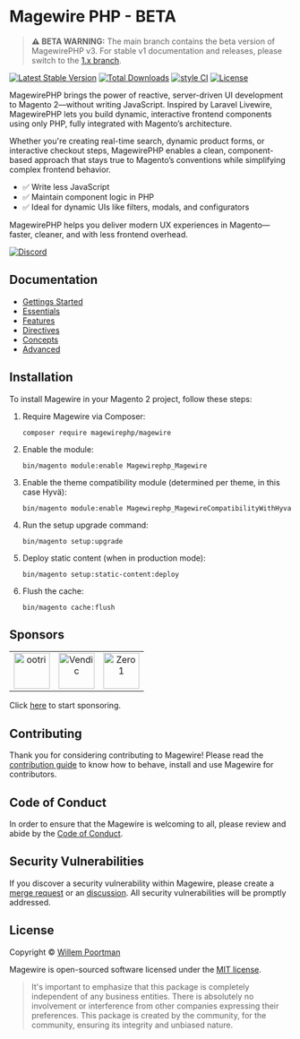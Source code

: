 # Magewire PHP - BETA

> **⚠️ BETA WARNING:** The main branch contains the beta version of MagewirePHP v3. For stable v1 documentation and releases, please switch to the [1.x branch]([../../tree/1.x](https://github.com/magewirephp/magewire/tree/1.x)).

[![Latest Stable Version](http://poser.pugx.org/magewirephp/magewire/v)](https://packagist.org/packages/magewirephp/magewire)
[![Total Downloads](http://poser.pugx.org/magewirephp/magewire/downloads)](https://packagist.org/packages/magewirephp/magewire)
[![style CI](https://github.styleci.io/repos/414967404/shield?style=flat&branch=main)](https://github.styleci.io/repos/414967404/shield?style=flat&branch=main)
[![License](http://poser.pugx.org/magewirephp/magewire/license)](https://packagist.org/packages/magewirephp/magewire)

MagewirePHP brings the power of reactive, server-driven UI development to Magento 2—without writing JavaScript.
Inspired by Laravel Livewire, MagewirePHP lets you build dynamic, interactive frontend components using only PHP,
fully integrated with Magento’s architecture.

Whether you're creating real-time search, dynamic product forms, or interactive checkout steps, MagewirePHP enables a clean,
component-based approach that stays true to Magento’s conventions while simplifying complex frontend behavior.

- ✅ Write less JavaScript
- ✅ Maintain component logic in PHP
- ✅ Ideal for dynamic UIs like filters, modals, and configurators

MagewirePHP helps you deliver modern UX experiences in Magento—faster, cleaner, and with less frontend overhead.

[![Discord](https://dcbadge.vercel.app/api/server/RM5nnK5wxj)](https://discord.gg/zS7z7rmH)

## Documentation

- [Gettings Started](https://magewirephp.github.io/magewire-docs/index.html)
- [Essentials](https://magewirephp.github.io/magewire-docs/pages/essentials/components.html)
- [Features](https://magewirephp.github.io/magewire-docs/pages/features/alpine.html)
- [Directives](https://magewirephp.github.io/magewire-docs/pages/html-directives/wire-click.html)
- [Concepts](https://magewirephp.github.io/magewire-docs/pages/concepts/morphing.html)
- [Advanced](https://magewirephp.github.io/magewire-docs/pages/advanced/troubleshooting.html)

## Installation

To install Magewire in your Magento 2 project, follow these steps:

1. Require Magewire via Composer:
   ```shell
   composer require magewirephp/magewire
   ```
2. Enable the module:
   ```shell
   bin/magento module:enable Magewirephp_Magewire
   ```
3. Enable the theme compatibility module (determined per theme, in this case Hyvä):
   ```shell
   bin/magento module:enable Magewirephp_MagewireCompatibilityWithHyva
   ```
4. Run the setup upgrade command:
   ```shell
   bin/magento setup:upgrade
   ```
5. Deploy static content (when in production mode):
   ```shell
   bin/magento setup:static-content:deploy
   ```
6. Flush the cache:
   ```shell
   bin/magento cache:flush
   ```

## Sponsors

|   |   |   |
|---|---|---|
|<a align="center" href="https://github.com/ootri/" title="ootri" target="_blank"><img width="64" alt="ootri" src="https://avatars.githubusercontent.com/u/3450878?v=4"/></a>|<a align="center" href="https://vendic.nl/" title="Vendic" target="_blank"><img width="64" alt="Vendic" src="https://user-images.githubusercontent.com/5383956/228823594-d3344d87-dadc-4c36-a212-89cba8c7340b.jpg"/></a>|<a align="center" href="https://www.zero1.co.uk/" title="Zero 1" target="_blank"><img width="64" alt="Zero 1" src="https://github.com/magewirephp/magewire/assets/5383956/6f385d3c-87c9-433d-8921-c40de0f00573"/></a>|

Click [here](https://github.com/sponsors/wpoortman) to start sponsoring.

## Contributing
Thank you for considering contributing to Magewire! Please read the [contribution guide](https://github.com/magewirephp/magewire/blob/main/CONTRIBUTING.md) to know how to behave, install and use Magewire for contributors.

## Code of Conduct
In order to ensure that the Magewire is welcoming to all, please review and abide by the [Code of Conduct](https://github.com/magewirephp/magewire/blob/main/CODE_OF_CONDUCT.md).

## Security Vulnerabilities
If you discover a security vulnerability within Magewire, please create a
[merge request](https://github.com/magewirephp/magewire/pulls) or an
[discussion](https://github.com/magewirephp/magewire/discussions). All security vulnerabilities will be promptly
addressed.

## License
Copyright © [Willem Poortman](https://github.com/wpoortman)

Magewire is open-sourced software licensed under the [MIT license](LICENSE.md).

> It's important to emphasize that this package is completely independent of any business entities. There is absolutely
> no involvement or interference from other companies expressing their preferences. This package is created by the
> community, for the community, ensuring its integrity and unbiased nature.

